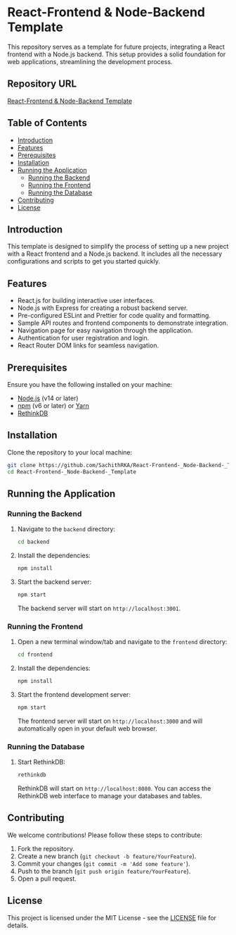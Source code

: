 # React-Frontend & Node-Backend Template

This repository serves as a template for future projects, integrating a React frontend with a Node.js backend. This setup provides a solid foundation for web applications, streamlining the development process.

## Repository URL

[React-Frontend & Node-Backend Template](https://github.com/SachithRKA/React-Frontend-_Node-Backend-_Template.git)

## Table of Contents

- [Introduction](#introduction)
- [Features](#features)
- [Prerequisites](#prerequisites)
- [Installation](#installation)
- [Running the Application](#running-the-application)
  - [Running the Backend](#running-the-backend)
  - [Running the Frontend](#running-the-frontend)
  - [Running the Database](#running-the-database)
- [Contributing](#contributing)
- [License](#license)

## Introduction

This template is designed to simplify the process of setting up a new project with a React frontend and a Node.js backend. It includes all the necessary configurations and scripts to get you started quickly.

## Features

- React.js for building interactive user interfaces.
- Node.js with Express for creating a robust backend server.
- Pre-configured ESLint and Prettier for code quality and formatting.
- Sample API routes and frontend components to demonstrate integration.
- Navigation page for easy navigation through the application.
- Authentication for user registration and login.
- React Router DOM links for seamless navigation.

## Prerequisites

Ensure you have the following installed on your machine:

- [Node.js](https://nodejs.org/) (v14 or later)
- [npm](https://www.npmjs.com/) (v6 or later) or [Yarn](https://yarnpkg.com/)
- [RethinkDB](https://rethinkdb.com/)

## Installation

Clone the repository to your local machine:

```bash
git clone https://github.com/SachithRKA/React-Frontend-_Node-Backend-_Template.git
cd React-Frontend-_Node-Backend-_Template
```

## Running the Application

### Running the Backend

1. Navigate to the `backend` directory:

    ```bash
    cd backend
    ```

2. Install the dependencies:

    ```bash
    npm install
    ```

3. Start the backend server:

    ```bash
    npm start
    ```

    The backend server will start on `http://localhost:3001`.

### Running the Frontend

1. Open a new terminal window/tab and navigate to the `frontend` directory:

    ```bash
    cd frontend
    ```

2. Install the dependencies:

    ```bash
    npm install
    ```

3. Start the frontend development server:

    ```bash
    npm start
    ```

    The frontend server will start on `http://localhost:3000` and will automatically open in your default web browser.

### Running the Database

1. Start RethinkDB:

    ```bash
    rethinkdb
    ```

    RethinkDB will start on `http://localhost:8080`. You can access the RethinkDB web interface to manage your databases and tables.

## Contributing

We welcome contributions! Please follow these steps to contribute:

1. Fork the repository.
2. Create a new branch (`git checkout -b feature/YourFeature`).
3. Commit your changes (`git commit -m 'Add some feature'`).
4. Push to the branch (`git push origin feature/YourFeature`).
5. Open a pull request.

## License

This project is licensed under the MIT License - see the [LICENSE](LICENSE) file for details.
